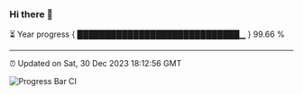 ### Hi there 👋

⏳ Year progress { █████████████████████████████▁ } 99.66 %

---

⏰ Updated on Sat, 30 Dec 2023 18:12:56 GMT

![Progress Bar CI](https://github.com/liununu/liununu/workflows/Progress%20Bar%20CI/badge.svg)
